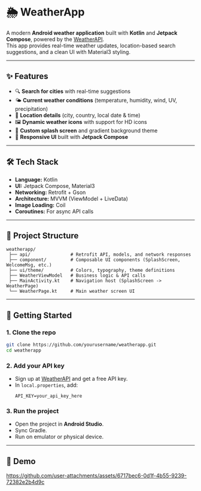 # 🌦️ WeatherApp

A modern **Android weather application** built with **Kotlin** and **Jetpack Compose**, powered by the [WeatherAPI](https://www.weatherapi.com/).  
This app provides real-time weather updates, location-based search suggestions, and a clean UI with Material3 styling.

---

## ✨ Features

- 🔍 **Search for cities** with real-time suggestions  
- 🌤 **Current weather conditions** (temperature, humidity, wind, UV, precipitation)  
- 📍 **Location details** (city, country, local date & time)  
- 🖼️ **Dynamic weather icons** with support for HD icons  
- 🎨 **Custom splash screen** and gradient background theme  
- 📱 **Responsive UI** built with **Jetpack Compose**

---

## 🛠️ Tech Stack

- **Language:** Kotlin  
- **UI:** Jetpack Compose, Material3  
- **Networking:** Retrofit + Gson  
- **Architecture:** MVVM (ViewModel + LiveData)  
- **Image Loading:** Coil  
- **Coroutines:** For async API calls  

---

## 📂 Project Structure

```
weatherapp/
 ├── api/               # Retrofit API, models, and network responses
 ├── component/         # Composable UI components (SplashScreen, WelcomeMsg, etc.)
 ├── ui/theme/          # Colors, typography, theme definitions
 ├── WeatherViewModel   # Business logic & API calls
 ├── MainActivity.kt    # Navigation host (SplashScreen -> WeatherPage)
 └── WeatherPage.kt     # Main weather screen UI
```

---

## 🚀 Getting Started

### 1. Clone the repo
```bash
git clone https://github.com/yourusername/weatherapp.git
cd weatherapp
```

### 2. Add your API key
- Sign up at [WeatherAPI](https://www.weatherapi.com/) and get a free API key.  
- In `local.properties`, add:
  ```
  API_KEY=your_api_key_here
  ```

### 3. Run the project
- Open the project in **Android Studio**.  
- Sync Gradle.  
- Run on emulator or physical device.

---

## 📸 Demo

https://github.com/user-attachments/assets/6717bec6-0d1f-4b55-9239-72382e2b4d9c

